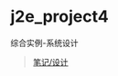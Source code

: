 # j2e_project4
综合实例-系统设计
> [笔记/设计](http://note.youdao.com/noteshare?id=3a56b17e407c7e0798a57700c8438337)